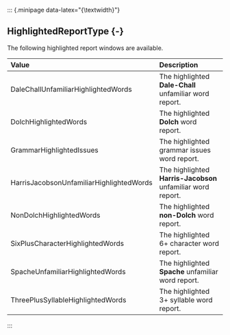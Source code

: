 ::: {.minipage data-latex="{\textwidth}"}
## HighlightedReportType {-}

The following highlighted report windows are available.

**Value**   |   **Description**
| :-- | :-- |
DaleChallUnfamiliarHighlightedWords | The highlighted **Dale-Chall** unfamiliar word report.
DolchHighlightedWords | The highlighted **Dolch** word report.
GrammarHighlightedIssues | The highlighted grammar issues word report.
HarrisJacobsonUnfamiliarHighlightedWords | The highlighted **Harris-Jacobson** unfamiliar word report.
NonDolchHighlightedWords | The highlighted **non-Dolch** word report.
SixPlusCharacterHighlightedWords | The highlighted 6+ character word report.
SpacheUnfamiliarHighlightedWords | The highlighted **Spache** unfamiliar word report.
ThreePlusSyllableHighlightedWords | The highlighted 3+ syllable word report.
:::
